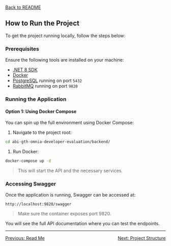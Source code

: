 [Back to README](../README.md)

## How to Run the Project

To get the project running locally, follow the steps below:

### Prerequisites

Ensure the following tools are installed on your machine:

- [.NET 8 SDK](https://dotnet.microsoft.com/en-us/download/dotnet/8.0)
- [Docker](https://www.docker.com/products/docker-desktop)
- [PostgreSQL](https://www.postgresql.org/download/) running on port `5432`
- [RabbitMQ](https://www.rabbitmq.com/) running on port `9820`

### Running the Application

#### Option 1: Using Docker Compose

You can spin up the full environment using Docker Compose:

1. Navigate to the project root:

```bash
cd abi-gth-omnia-developer-evaluation/backend/
```

1. Run Docker:

```bash
docker-compose up -d
```

> This will start the API and the necessary services.

### Accessing Swagger

Once the application is running, Swagger can be accessed at:

```
http://localhost:9820/swagger
```

> Make sure the container exposes port 9820.

You will see the full API documentation where you can test the endpoints.

---

<div style="display: flex; justify-content: space-between;">
  <a href="../README.md">Previous: Read Me</a>
  <a href="./project-structure.md">Next: Project Structure</a>
</div>
